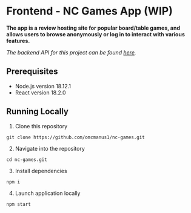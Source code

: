 # Frontend - NC Games App (WIP)

**The app is a review hosting site for popular board/table games, and allows users to browse anonymously or log in to interact with various features.**

_The backend API for this project can be found [here](https://github.com/omcmanus1/be-nc-games)._

## Prerequisites

- Node.js version 18.12.1
- React version 18.2.0

## Running Locally

1. Clone this repository

```
git clone https://github.com/omcmanus1/nc-games.git
```

2. Navigate into the repository

```
cd nc-games.git
```

3. Install dependencies

```
npm i
```

4. Launch application locally

```
npm start
```
